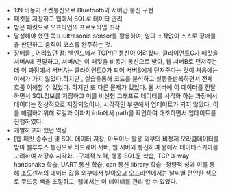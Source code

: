 - 1:N 비동기 소켓통신으로 Bluetooth와 서버간 통신 구현
- 패킷을 저장하고 웹에서 SQL로 데이터 관리
- 받은 패킷으로 오프라인의 프로토타입 조작
- 달성해야 했던 목표:ultrasonic sensor를 활용하여, 임의 조작없이 스스로 장애물을 판단하고 움직여 코스를  완주하는 것.
- 장애물 , 어려웠던 점: 백엔드에서 TCP/IP 통신이 어려웠다. 클라이언트C가 패킷을 서버A에 전달하고, 서버A는 이 패킷을 비동기 통신으로 받아, 웹 서버B로 던져주는데 이 과정에서 서버A는 클라이언트D가 되어 서버B에게 던져준다는 것이 처음에는 이해가 가지 않았다.하지만 , 실습을통해 코드를 분석하고 실행을반복하면서 전체 흐름 이해할 수 있었다. 하지만 또 다른 문제가 있었다. 웹 서버에 이 데이터를 전달하면서 SQL정보를 저장하고 이를 비선형 그래프로 데이터를 시각화 하는 과정에서 데이터는 정상적으로 저장되었어나, 시각적인 부분에서 업데이트가 되지 않았다. 이를 해결하기위해 로컬과 아파치 info에서 path를 확인하여 대조하면서 업데이트를 진행하였다.
- 개발하고자 했던 역량
 - [웹 패킷 송수신 및 SQL 데이터 저장, 아두이노 활용 외부의 비정제 오라클데이터를 받아 블루투스 통신으로 하드웨어 서버, 웹 서버와 통신하여 웹에서 데이터스키마를 고려하여 저장후 시각화.
 -구체적 노력, 행동
 SQL문 학습, TCP 3-way handshake 학습, UART 통신 학습, can 통신 library 학습
 -정량적 성과
 이를 통해 조도센서의 데이터 값을 외부에서 받아오고 오프라인에서는 날씨별 편안한 색으로 무드등 색을 조절하고, 웹에서는 이 데이터를 관리 할 수 있었다.
